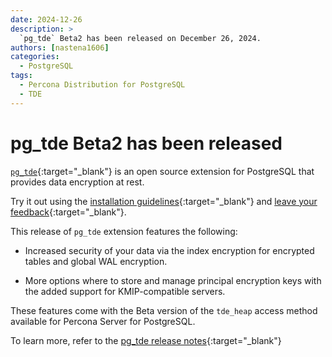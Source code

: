 ```yaml
---
date: 2024-12-26
description: >
  `pg_tde` Beta2 has been released on December 26, 2024.
authors: [nastena1606]
categories:
  - PostgreSQL
tags:
  - Percona Distribution for PostgreSQL
  - TDE
---
```


# pg_tde Beta2 has been released

<!-- more -->

[`pg_tde`](https://percona.github.io/pg_tde/main/){:target="_blank"} is an open source extension for PostgreSQL that provides data encryption at rest. 

Try it out using the [installation guidelines](https://percona.github.io/pg_tde/main/install.html){:target="_blank"} and [leave your feedback](https://forums.percona.com/c/postgresql/pg-tde-transparent-data-encryption-tde/82){:target="_blank"}.

This release of `pg_tde` extension features the following:

* Increased security of your data via the index encryption for encrypted tables and global WAL encryption.  

* More options where to store and manage principal encryption keys with the added support for KMIP-compatible servers. 

These features come with the Beta version of the `tde_heap` access method available for Percona Server for PostgreSQL.

To learn more, refer to the [pg_tde release notes](https://percona.github.io/pg_tde/main/release-notes/release-notes.html){:target="_blank"}